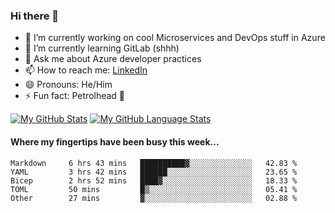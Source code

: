 ### Hi there 👋

- 🔭 I’m currently working on cool Microservices and DevOps stuff in Azure
- 🌱 I’m currently learning GitLab (shhh)
- 💬 Ask me about Azure developer practices
- 📫 How to reach me: [LinkedIn](https://www.linkedin.com/in/gordonbyers/)
- 😄 Pronouns: He/Him 
- ⚡ Fun fact: Petrolhead 🚙

[![My GitHub Stats](https://github-readme-stats.vercel.app/api/?username=gordonby&count_private=true&theme=tokyonight&showicons=true)]()
[![My GitHub Language Stats](https://github-readme-stats.vercel.app/api/top-langs/?username=gordonby&langs_count=5&theme=tokyonight)]()

#### Where my fingertips have been busy this week... 
<!--START_SECTION:waka-->

```text
Markdown     6 hrs 43 mins   ██████████▓░░░░░░░░░░░░░░   42.83 %
YAML         3 hrs 42 mins   ██████░░░░░░░░░░░░░░░░░░░   23.65 %
Bicep        2 hrs 52 mins   ████▓░░░░░░░░░░░░░░░░░░░░   18.33 %
TOML         50 mins         █▒░░░░░░░░░░░░░░░░░░░░░░░   05.41 %
Other        27 mins         ▓░░░░░░░░░░░░░░░░░░░░░░░░   02.88 %
```

<!--END_SECTION:waka-->
